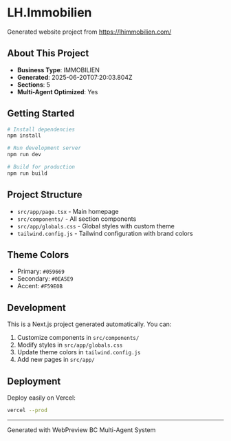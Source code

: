 # LH.Immobilien

Generated website project from https://lhimmobilien.com/

## About This Project

- **Business Type**: IMMOBILIEN
- **Generated**: 2025-06-20T07:20:03.804Z
- **Sections**: 5
- **Multi-Agent Optimized**: Yes

## Getting Started

```bash
# Install dependencies
npm install

# Run development server
npm run dev

# Build for production
npm run build
```

## Project Structure

- `src/app/page.tsx` - Main homepage
- `src/components/` - All section components
- `src/app/globals.css` - Global styles with custom theme
- `tailwind.config.js` - Tailwind configuration with brand colors

## Theme Colors

- Primary: `#059669`
- Secondary: `#0EA5E9`
- Accent: `#F59E0B`

## Development

This is a Next.js project generated automatically. You can:

1. Customize components in `src/components/`
2. Modify styles in `src/app/globals.css`
3. Update theme colors in `tailwind.config.js`
4. Add new pages in `src/app/`

## Deployment

Deploy easily on Vercel:

```bash
vercel --prod
```

---

Generated with WebPreview BC Multi-Agent System